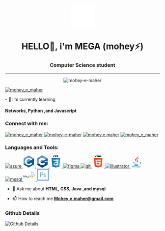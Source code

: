 <p align="center"><img src="Pictures/MO--LOGO-3.gif" width=15%></p>
<h1 align="center">HELLO👋, i'm MEGA (mohey⚡)</h1> 
<h3 align="center">Computer Science student</h3>
<hr>
 
<p align="center">
<a> <img src="https://komarev.com/ghpvc/?username=mohey-e-maher&label=Profile%20views&color=0e75b6&style=flat" alt="mohey-e-maher" /></a>

<a href="https://twitter.com/mohey_e_maher" target="blank"><img src="https://img.shields.io/twitter/follow/mohey_e_maher?logo=twitter&style=for-the-badge" alt="mohey_e_maher" /></a>
</p>
- 🌱 I’m currently learning <h4>Networks, Python ,and Javascript</h4>
<h3 align="left">Connect with me:</h3>
<p align="left">
<a href="https://twitter.com/mohey_e_maher" target="blank"><img align="center" src="https://raw.githubusercontent.com/rahuldkjain/github-profile-readme-generator/master/src/images/icons/Social/twitter.svg" alt="mohey_e_maher" height="30" width="40" /></a>
<a href="https://linkedin.com/in/mohey-e-maher" target="blank"><img align="center" src="https://raw.githubusercontent.com/rahuldkjain/github-profile-readme-generator/master/src/images/icons/Social/linked-in-alt.svg" alt="mohey-e-maher" height="30" width="40" /></a>
<a href="https://fb.com/mohey.e.maher" target="blank"><img align="center" src="https://raw.githubusercontent.com/rahuldkjain/github-profile-readme-generator/master/src/images/icons/Social/facebook.svg" alt="mohey.e.maher" height="30" width="40" /></a>
<a href="https://instagram.com/mohey_e_maher" target="blank"><img align="center" src="https://raw.githubusercontent.com/rahuldkjain/github-profile-readme-generator/master/src/images/icons/Social/instagram.svg" alt="mohey_e_maher" height="30" width="40" /></a>
</p>

<h3 align="left">Languages and Tools:</h3>
<p align="left"> <a href="https://azure.microsoft.com/en-in/" target="_blank" rel="noreferrer"> <img src="https://www.vectorlogo.zone/logos/microsoft_azure/microsoft_azure-icon.svg" alt="azure" width="40" height="40"/> </a> <a href="https://www.cprogramming.com/" target="_blank" rel="noreferrer"> <img src="https://raw.githubusercontent.com/devicons/devicon/master/icons/c/c-original.svg" alt="c" width="40" height="40"/> </a> <a href="https://www.w3schools.com/cpp/" target="_blank" rel="noreferrer"> <img src="https://raw.githubusercontent.com/devicons/devicon/master/icons/cplusplus/cplusplus-original.svg" alt="cplusplus" width="40" height="40"/> </a> <a href="https://www.w3schools.com/css/" target="_blank" rel="noreferrer"> <img src="https://raw.githubusercontent.com/devicons/devicon/master/icons/css3/css3-original-wordmark.svg" alt="css3" width="40" height="40"/> </a> <a href="https://www.figma.com/" target="_blank" rel="noreferrer"> <img src="https://www.vectorlogo.zone/logos/figma/figma-icon.svg" alt="figma" width="40" height="40"/> </a> <a href="https://git-scm.com/" target="_blank" rel="noreferrer"> <img src="https://www.vectorlogo.zone/logos/git-scm/git-scm-icon.svg" alt="git" width="40" height="40"/> </a> <a href="https://www.w3.org/html/" target="_blank" rel="noreferrer"> <img src="https://raw.githubusercontent.com/devicons/devicon/master/icons/html5/html5-original-wordmark.svg" alt="html5" width="40" height="40"/> </a> <a href="https://www.adobe.com/in/products/illustrator.html" target="_blank" rel="noreferrer"> <img src="https://www.vectorlogo.zone/logos/adobe_illustrator/adobe_illustrator-icon.svg" alt="illustrator" width="40" height="40"/> </a> <a href="https://www.java.com" target="_blank" rel="noreferrer"> <img src="https://raw.githubusercontent.com/devicons/devicon/master/icons/java/java-original.svg" alt="java" width="40" height="40"/> </a> <a href="https://www.microsoft.com/en-us/sql-server" target="_blank" rel="noreferrer"> <img src="https://www.svgrepo.com/show/303229/microsoft-sql-server-logo.svg" alt="mssql" width="40" height="40"/> </a> <a href="https://www.mysql.com/" target="_blank" rel="noreferrer"> <img src="https://raw.githubusercontent.com/devicons/devicon/master/icons/mysql/mysql-original-wordmark.svg" alt="mysql" width="40" height="40"/> </a>
 <a href="https://www.photoshop.com/en" target="_blank" rel="noreferrer"> <img src="https://raw.githubusercontent.com/devicons/devicon/master/icons/photoshop/photoshop-line.svg" alt="photoshop" width="40" height="40"/> </a> </p>

- 💬 Ask me about **HTML, CSS, Java ,and mysql**

- 📫 How to reach me **Mohey.e.maher@gmail.com**


### Github Details

![Github Details](https://github-profile-summary-cards.vercel.app/api/cards/profile-details?username=mohey-e-maher&theme=github_dark)

